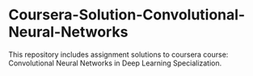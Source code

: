 # Coursera-Solution-Convolutional-Neural-Networks

This repository includes assignment solutions to coursera course: Convolutional Neural Networks in Deep Learning Specialization.
